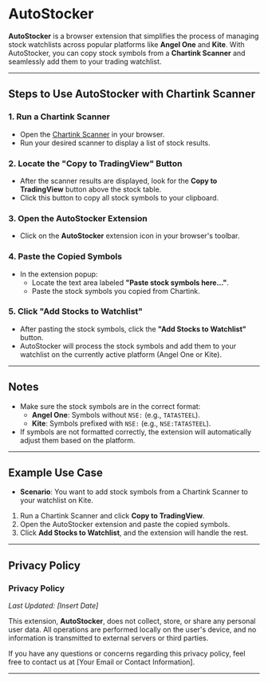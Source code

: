 
# AutoStocker

**AutoStocker** is a browser extension that simplifies the process of managing stock watchlists across popular platforms like **Angel One** and **Kite**. With AutoStocker, you can copy stock symbols from a **Chartink Scanner** and seamlessly add them to your trading watchlist.

---

## Steps to Use AutoStocker with Chartink Scanner

### 1. Run a Chartink Scanner
- Open the [Chartink Scanner](https://chartink.com/) in your browser.
- Run your desired scanner to display a list of stock results.

### 2. Locate the "Copy to TradingView" Button
- After the scanner results are displayed, look for the **Copy to TradingView** button above the stock table.
- Click this button to copy all stock symbols to your clipboard.

### 3. Open the AutoStocker Extension
- Click on the **AutoStocker** extension icon in your browser's toolbar.

### 4. Paste the Copied Symbols
- In the extension popup:
  - Locate the text area labeled **"Paste stock symbols here..."**.
  - Paste the stock symbols you copied from Chartink.

### 5. Click "Add Stocks to Watchlist"
- After pasting the stock symbols, click the **"Add Stocks to Watchlist"** button.
- AutoStocker will process the stock symbols and add them to your watchlist on the currently active platform (Angel One or Kite).

---

## Notes
- Make sure the stock symbols are in the correct format:
  - **Angel One**: Symbols without `NSE:` (e.g., `TATASTEEL`).
  - **Kite**: Symbols prefixed with `NSE:` (e.g., `NSE:TATASTEEL`).
- If symbols are not formatted correctly, the extension will automatically adjust them based on the platform.

---

## Example Use Case
- **Scenario**: You want to add stock symbols from a Chartink Scanner to your watchlist on Kite.
1. Run a Chartink Scanner and click **Copy to TradingView**.
2. Open the AutoStocker extension and paste the copied symbols.
3. Click **Add Stocks to Watchlist**, and the extension will handle the rest.

---

## Privacy Policy

### **Privacy Policy**
_Last Updated: [Insert Date]_

This extension, **AutoStocker**, does not collect, store, or share any personal user data. All operations are performed locally on the user's device, and no information is transmitted to external servers or third parties.

If you have any questions or concerns regarding this privacy policy, feel free to contact us at [Your Email or Contact Information].

---

